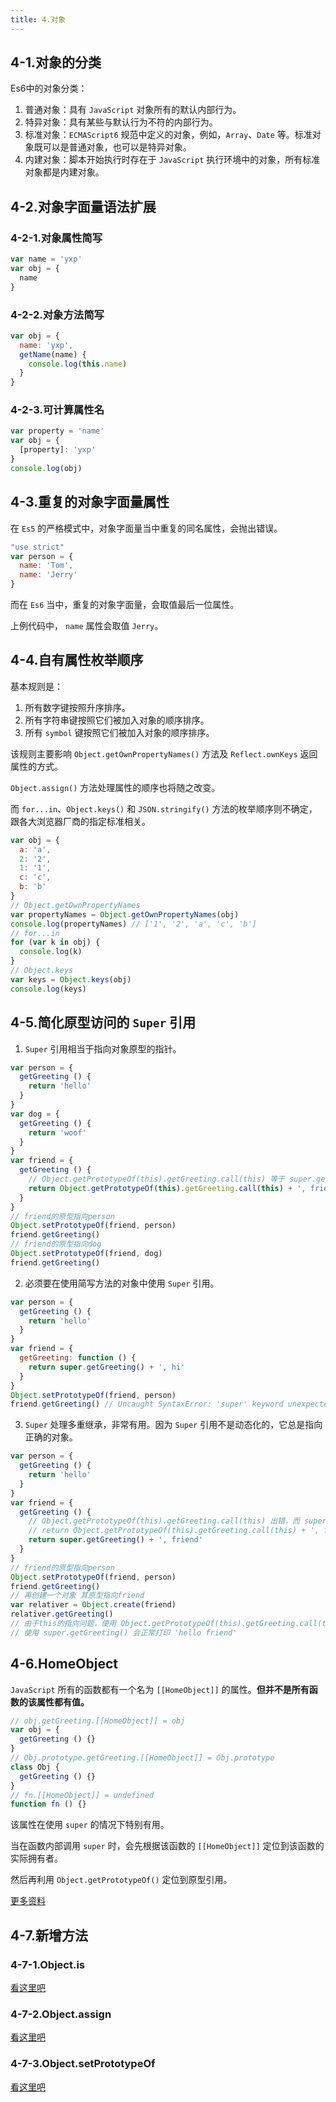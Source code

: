 ```yaml
---
title: 4.对象
---
```


## 4-1.对象的分类

Es6中的对象分类：

1. 普通对象：具有 `JavaScript` 对象所有的默认内部行为。
2. 特异对象：具有某些与默认行为不符的内部行为。
3. 标准对象：`ECMAScript6` 规范中定义的对象，例如，`Array`、`Date` 等。标准对象既可以是普通对象，也可以是特异对象。
4. 内建对象：脚本开始执行时存在于 `JavaScript` 执行环境中的对象，所有标准对象都是内建对象。

## 4-2.对象字面量语法扩展

### 4-2-1.对象属性简写

```js
var name = 'yxp'
var obj = {
  name
}
```

### 4-2-2.对象方法简写

```js
var obj = {
  name: 'yxp',
  getName(name) {
    console.log(this.name)
  }
}
```

### 4-2-3.可计算属性名

```js
var property = 'name'
var obj = {
  [property]: 'yxp'
}
console.log(obj)
```



## 4-3.重复的对象字面量属性

在 `Es5` 的严格模式中，对象字面量当中重复的同名属性，会抛出错误。

```js
"use strict"
var person = {
  name: 'Tom',
  name: 'Jerry'
}
```

而在 `Es6` 当中，重复的对象字面量，会取值最后一位属性。

上例代码中， `name` 属性会取值 `Jerry`。

## 4-4.自有属性枚举顺序

基本规则是：
1. 所有数字键按照升序排序。
2. 所有字符串键按照它们被加入对象的顺序排序。
3. 所有 `symbol` 键按照它们被加入对象的顺序排序。

该规则主要影响 `Object.getOwnPropertyNames()` 方法及 `Reflect.ownKeys` 返回属性的方式。

`Object.assign()` 方法处理属性的顺序也将随之改变。

而 `for...in`、`Object.keys()` 和 `JSON.stringify()` 方法的枚举顺序则不确定，跟各大浏览器厂商的指定标准相关。

```js
var obj = {
  a: 'a',
  2: '2',
  1: '1',
  c: 'c',
  b: 'b'
}
// Object.getOwnPropertyNames
var propertyNames = Object.getOwnPropertyNames(obj)
console.log(propertyNames) // ['1', '2', 'a', 'c', 'b']
// for...in
for (var k in obj) {
  console.log(k)
}
// Object.keys
var keys = Object.keys(obj)
console.log(keys)
```

## 4-5.简化原型访问的 `Super` 引用

1. `Super` 引用相当于指向对象原型的指针。
   
```js
var person = {
  getGreeting () {
    return 'hello'
  }
}
var dog = {
  getGreeting () {
    return 'woof'
  }
}
var friend = {
  getGreeting () {
    // Object.getPrototypeOf(this).getGreeting.call(this) 等于 super.getGreeting()
    return Object.getPrototypeOf(this).getGreeting.call(this) + ', friend'
  }
}
// friend的原型指向person
Object.setPrototypeOf(friend, person)
friend.getGreeting()
// friend的原型指向dog
Object.setPrototypeOf(friend, dog)
friend.getGreeting()
```

2. 必须要在使用简写方法的对象中使用 `Super` 引用。
   
```js
var person = {
  getGreeting () {
    return 'hello'
  }
}
var friend = {
  getGreeting: function () {
    return super.getGreeting() + ', hi'
  }
}
Object.setPrototypeOf(friend, person)
friend.getGreeting() // Uncaught SyntaxError: 'super' keyword unexpected here
```

3. `Super` 处理多重继承，非常有用。因为 `Super` 引用不是动态化的，它总是指向正确的对象。

```js
var person = {
  getGreeting () {
    return 'hello'
  }
}
var friend = {
  getGreeting () {
    // Object.getPrototypeOf(this).getGreeting.call(this) 出错，而 super.getGreeting() 会成功。
    // return Object.getPrototypeOf(this).getGreeting.call(this) + ', friend'
    return super.getGreeting() + ', friend'
  }
}
// friend的原型指向person
Object.setPrototypeOf(friend, person)
friend.getGreeting()
// 再创建一个对象 其原型指向friend
var relativer = Object.create(friend)
relativer.getGreeting()
// 由于this的指向问题，使用 Object.getPrototypeOf(this).getGreeting.call(this) 会报错：Uncaught RangeError: Maximum call stack size exceeded
// 使用 super.getGreeting() 会正常打印 'hello friend'
```

## 4-6.HomeObject

`JavaScript` 所有的函数都有一个名为 `[[HomeObject]]` 的属性。**但并不是所有函数的该属性都有值。**

```js
// obj.getGreeting.[[HomeObject]] = obj
var obj = {
  getGreeting () {}
}
// Obj.prototype.getGreeting.[[HomeObject]] = Obj.prototype
class Obj {
  getGreeting () {}
}
// fn.[[HomeObject]] = undefined
function fn () {}
```

该属性在使用 `super` 的情况下特别有用。

当在函数内部调用 `super` 时，会先根据该函数的 `[[HomeObject]]` 定位到该函数的实际拥有者。

然后再利用 `Object.getPrototypeOf()` 定位到原型引用。

[更多资料](https://forum.kirupa.com/t/js-tip-of-the-day-a-functions-home-object/643187)

## 4-7.新增方法

### 4-7-1.Object.is

<a href="/blog/FE/javascript/ECMAScript/5.Object.html#_2-object-is" target="_blank">看这里吧</a>

### 4-7-2.Object.assign

<a href="/blog/FE/javascript/ECMAScript/5.Object.html#_1-object-assign" target="_blank">看这里吧</a>

### 4-7-3.Object.setPrototypeOf

<a href="/blog/FE/javascript/ECMAScript/5.Object.html#_4-object-setprototypeof" target="_blank">看这里吧</a>

